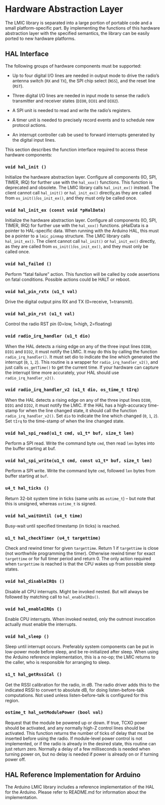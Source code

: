 # Hardware Abstraction Layer

The LMIC library is separated into a large portion of portable code and a small platform-specific part. By implementing the functions of this hardware abstraction layer with the specified semantics, the library can be easily ported to new hardware platforms.

## HAL Interface

The following groups of hardware components must be supported:

- Up to four digital I/O lines are needed in output mode to drive the radio’s antenna switch (`RX` and `TX`), the SPI chip select (`NSS`), and the reset line (`RST`).

- Three digital I/O lines are needed in input mode to sense the radio’s transmitter and receiver states (`DIO0`, `DIO1` and `DIO2`).

- A SPI unit is needed to read and write the radio’s registers.

- A timer unit is needed to precisely record events and to schedule new protocol actions.

- An interrupt controller cab be used to forward interrupts generated by the digital input lines.

This section describes the function interface required to access these hardware components:

### `void hal_init ()`

Initialize the hardware abstraction layer. Configure all components (IO, SPI, TIMER, IRQ) for further use with the `hal_xxx()` functions. This function is deprecated and obsolete. The LMIC library calls `hal_init_ex()` instead. The client cannot call `hal_init()` or `hal_init_ex()` directly,as they are called from `os_init()`/`os_init_ex()`, and they must only be called once.

### `void hal_init_ex (const void *pHalData)`

Initialize the hardware abstraction layer. Configure all components (IO, SPI, TIMER, IRQ) for further use with the `hal_xxx()` functions. pHalData is a pointer to HAL-specific data. When running with the Arduino HAL, this must be a pointer to a `lmic_pinmap` structure. The LMIC library calls `hal_init_ex()`. The client cannot call `hal_init()` or `hal_init_ex()` directly, as they are called from `os_init()`/`os_init_ex()`, and they must only be called once.

### `void hal_failed ()`

Perform “fatal failure” action. This function will be called by code assertions on fatal conditions. Possible actions could be HALT or reboot.

### `void hal_pin_rxtx (u1_t val)`

Drive the digital output pins RX and TX (0=receive, 1=transmit).

### `void hal_pin_rst (u1_t val)`

Control the radio RST pin (0=low, 1=high, 2=floating)

### `void radio_irq_handler (u1_t dio)`

When the HAL detects a rising edge on any of the three input lines `DIO0`, `DIO1` and `DIO2`, it must notify the LMIC. It may do this by calling the function `radio_irq_handler()`. It must set dio to indicate the line which generated the interrupt (`0`, `1`, `2`). This routine is a wrapper for `radio_irq_handler_v2()`, and just calls `os_getTime()` to get the current time. If your hardware can capture the interrupt time more accurately, your HAL should use `radio_irq_handler_v2()`.

### `void radio_irq_handler_v2 (u1_t dio, os_time_t tIrq)`

When the HAL detects a rising edge on any of the three input lines `DIO0`, `DIO1` and `DIO2`, it must notify the LMIC. If the HAL has a high-accuracy time-stamp for when the line changed state, it should call the function `radio_irq_handler_v2()`. Set `dio` to indicate the line which changed (`0`, `1`, `2`). Set `tIrq` to the time-stamp of when the line changed state.

### `void hal_spi_read(u1_t cmd, u1_t* buf, size_t len)`

Perform a SPI read. Write the command byte `cmd`, then read `len` bytes into the buffer starting at buf.

### `void hal_spi_write(u1_t cmd, const u1_t* buf, size_t len)`

Perform a SPI write. Write the command byte `cmd`, followed `len` bytes from buffer starting at `buf`.

### `u4_t hal_ticks ()`

Return 32-bit system time in ticks (same units as `ostime_t`) – but note that this is unsigned, whereas `ostime_t` is signed.

### `void hal_waitUntil (u4_t time)`

Busy-wait until specified timestamp (in ticks) is reached.

### `u1_t hal_checkTimer (u4_t targettime)`

Check and rewind timer for given `targettime`. Return 1 if `targettime` is close (not worthwhile programming the timer). Otherwise rewind timer for exact `targettime` or for full timer period and return 0. The only action required when `targettime` is reached is that the CPU wakes up from possible sleep states.

### `void hal_disableIRQs ()`

Disable all CPU interrupts. Might be invoked nested. But will always be followed by matching call to `hal_enableIRQs()`.

### `void hal_enableIRQs ()`

Enable CPU interrupts. When invoked nested, only the outmost invocation actually must enable the interrupts.

### `void hal_sleep ()`

Sleep until interrupt occurs. Preferably system components can be put in low-power mode before sleep, and be re-initialized after sleep. When using the Arduino reference implementation, this is a no-op; the LMIC returns to the caller, who is responsible for arranging to sleep.

### `s1_t hal_getRssiCal ()`

Get the RSSI calibration for the radio, in dB. The radio driver adds this to the indicated RSSI to convert to absolute dB, for doing listen-before-talk computations. Not used unless listen-before-talk is configured for this region.

### `ostime_t hal_setModulePower (bool val)`

Request that the module be powered up or down. If true, TCXO power should be activated, and any normally high-Z control lines should be activated. This function returns the number of ticks of delay that must be inserted before using the radio. If module-level power control is not implemented, or if the radio is already in the desired state, this routine can just return zero. Normally a delay of a few milliseconds is needed when turning power on, but no delay is needed if power is already on or if turning power off.

## HAL Reference Implementation for Arduino

The Arduino LMIC library includes a reference implementation of the HAL for the Arduino. Please refer to README.md for information about the implementation.

